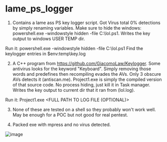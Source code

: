 # lame_ps_logger

1) Contains a lame ass PS key logger script. Got Virus total 0% detections by simply renaming variables. Make sure to hide the windows: powershell.exe -windowstyle hidden -file C:\lol.ps1. Writes the key output to windows USER TEMP dir.

Run it: powershell.exe -windowstyle hidden -file C:\lol.ps1
Find the keylogger entries in $env:temp\key.log

2) A C++ program from https://github.com/GiacomoLaw/Keylogger. Some antivirus looks for the keyword "Keyboard". Simply removing those words and predefines then recompiling evades the AVs. Only 3 obscure AVs detects it (antiscan.me). Project1.exe is simply the compiled version of that source code. No process hiding, just kill it in Task manager. Writes the key output to current dir that it ran from (lol.log).

Run it: Project1.exe <FULL PATH TO LOG FILE (OPTIONAL)>

3) None of these are tested on a shell so they probably won't work well. May be enough for a POC but not good for real pentest.

4) Packed exe with mpress and no virus detected.

![image](https://user-images.githubusercontent.com/18734562/127736969-9a4f8b2d-5b8f-435b-b09c-335b36ba5d73.png)
